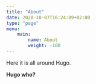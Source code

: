 ```yaml
---
title: "About"
date: 2020-10-07T16:24:09+02:00
type: "page"
menu: 
    main:
        name: About
        weight: -100
---
```


Here it is all around Hugo.

**Hugo who?**